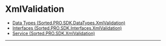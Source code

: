# XmlValidation
* [Data Types (Sorted.PRO.SDK.DataTypes.XmlValidation)](/pro-sdk/ref-xmlvalidation/Sorted.PRO.SDK.DataTypes.XmlValidation.html)
* [Interfaces (Sorted.PRO.SDK.Interfaces.XmlValidation)](/pro-sdk/ref-xmlvalidation/Sorted.PRO.SDK.Interfaces.XmlValidation.html)
* [Service (Sorted.PRO.SDK.XmlValidation)](/pro-sdk/ref-xmlvalidation/Sorted.PRO.SDK.XmlValidation.html)

---

